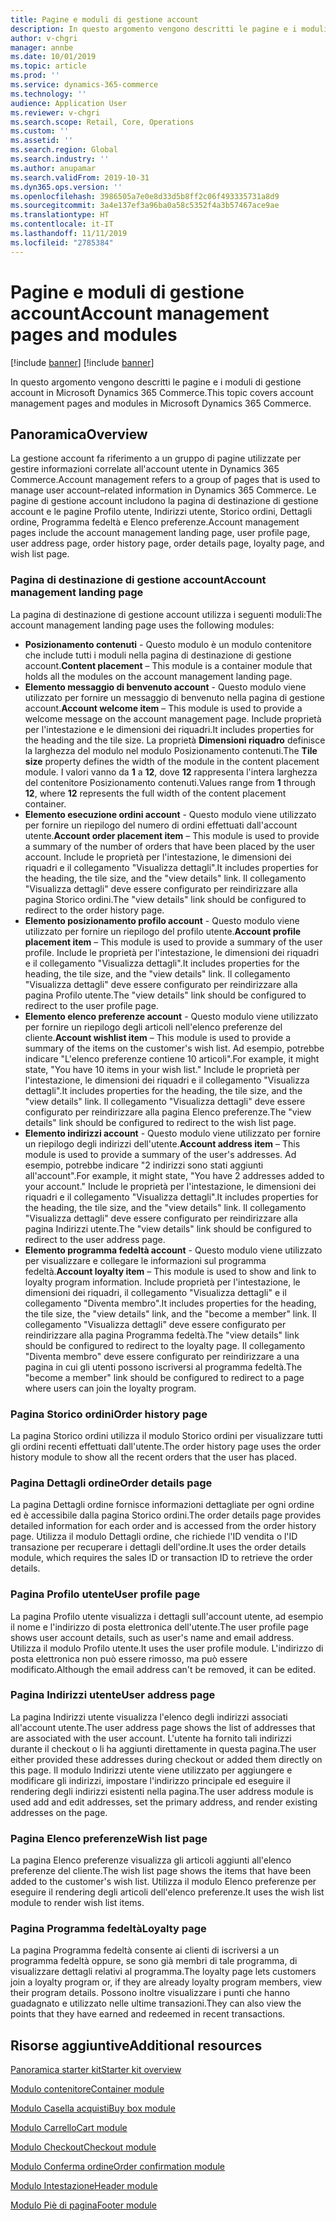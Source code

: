 ```yaml
---
title: Pagine e moduli di gestione account
description: In questo argomento vengono descritti le pagine e i moduli di gestione account in Microsoft Dynamics 365 Commerce.
author: v-chgri
manager: annbe
ms.date: 10/01/2019
ms.topic: article
ms.prod: ''
ms.service: dynamics-365-commerce
ms.technology: ''
audience: Application User
ms.reviewer: v-chgri
ms.search.scope: Retail, Core, Operations
ms.custom: ''
ms.assetid: ''
ms.search.region: Global
ms.search.industry: ''
ms.author: anupamar
ms.search.validFrom: 2019-10-31
ms.dyn365.ops.version: ''
ms.openlocfilehash: 3986505a7e0e8d33d5b8ff2c06f493335731a8d9
ms.sourcegitcommit: 3a4e137ef3a96ba0a58c5352f4a3b57467ace9ae
ms.translationtype: HT
ms.contentlocale: it-IT
ms.lasthandoff: 11/11/2019
ms.locfileid: "2785384"
---
```

# <a name="account-management-pages-and-modules"></a><span data-ttu-id="8e61a-103">Pagine e moduli di gestione account</span><span class="sxs-lookup"><span data-stu-id="8e61a-103">Account management pages and modules</span></span>

[!include [banner](includes/preview-banner.md)]
[!include [banner](includes/banner.md)]

<span data-ttu-id="8e61a-104">In questo argomento vengono descritti le pagine e i moduli di gestione account in Microsoft Dynamics 365 Commerce.</span><span class="sxs-lookup"><span data-stu-id="8e61a-104">This topic covers account management pages and modules in Microsoft Dynamics 365 Commerce.</span></span>

## <a name="overview"></a><span data-ttu-id="8e61a-105">Panoramica</span><span class="sxs-lookup"><span data-stu-id="8e61a-105">Overview</span></span>

<span data-ttu-id="8e61a-106">La gestione account fa riferimento a un gruppo di pagine utilizzate per gestire informazioni correlate all'account utente in Dynamics 365 Commerce.</span><span class="sxs-lookup"><span data-stu-id="8e61a-106">Account management refers to a group of pages that is used to manage user account–related information in Dynamics 365 Commerce.</span></span> <span data-ttu-id="8e61a-107">Le pagine di gestione account includono la pagina di destinazione di gestione account e le pagine Profilo utente, Indirizzi utente, Storico ordini, Dettagli ordine, Programma fedeltà e Elenco preferenze.</span><span class="sxs-lookup"><span data-stu-id="8e61a-107">Account management pages include the account management landing page, user profile page, user address page, order history page, order details page, loyalty page, and wish list page.</span></span>

### <a name="account-management-landing-page"></a><span data-ttu-id="8e61a-108">Pagina di destinazione di gestione account</span><span class="sxs-lookup"><span data-stu-id="8e61a-108">Account management landing page</span></span>

<span data-ttu-id="8e61a-109">La pagina di destinazione di gestione account utilizza i seguenti moduli:</span><span class="sxs-lookup"><span data-stu-id="8e61a-109">The account management landing page uses the following modules:</span></span>

- <span data-ttu-id="8e61a-110">**Posizionamento contenuti** - Questo modulo è un modulo contenitore che include tutti i moduli nella pagina di destinazione di gestione account.</span><span class="sxs-lookup"><span data-stu-id="8e61a-110">**Content placement** – This module is a container module that holds all the modules on the account management landing page.</span></span>
- <span data-ttu-id="8e61a-111">**Elemento messaggio di benvenuto account** - Questo modulo viene utilizzato per fornire un messaggio di benvenuto nella pagina di gestione account.</span><span class="sxs-lookup"><span data-stu-id="8e61a-111">**Account welcome item** – This module is used to provide a welcome message on the account management page.</span></span> <span data-ttu-id="8e61a-112">Include proprietà per l'intestazione e le dimensioni dei riquadri.</span><span class="sxs-lookup"><span data-stu-id="8e61a-112">It includes properties for the heading and the tile size.</span></span> <span data-ttu-id="8e61a-113">La proprietà **Dimensioni riquadro** definisce la larghezza del modulo nel modulo Posizionamento contenuti.</span><span class="sxs-lookup"><span data-stu-id="8e61a-113">The **Tile size** property defines the width of the module in the content placement module.</span></span> <span data-ttu-id="8e61a-114">I valori vanno da **1** a **12**, dove **12** rappresenta l'intera larghezza del contenitore Posizionamento contenuti.</span><span class="sxs-lookup"><span data-stu-id="8e61a-114">Values range from **1** through **12**, where **12** represents the full width of the content placement container.</span></span>
- <span data-ttu-id="8e61a-115">**Elemento esecuzione ordini account** - Questo modulo viene utilizzato per fornire un riepilogo del numero di ordini effettuati dall'account utente.</span><span class="sxs-lookup"><span data-stu-id="8e61a-115">**Account order placement item** – This module is used to provide a summary of the number of orders that have been placed by the user account.</span></span> <span data-ttu-id="8e61a-116">Include le proprietà per l'intestazione, le dimensioni dei riquadri e il collegamento "Visualizza dettagli".</span><span class="sxs-lookup"><span data-stu-id="8e61a-116">It includes properties for the heading, the tile size, and the "view details" link.</span></span> <span data-ttu-id="8e61a-117">Il collegamento "Visualizza dettagli" deve essere configurato per reindirizzare alla pagina Storico ordini.</span><span class="sxs-lookup"><span data-stu-id="8e61a-117">The "view details" link should be configured to redirect to the order history page.</span></span>
- <span data-ttu-id="8e61a-118">**Elemento posizionamento profilo account** - Questo modulo viene utilizzato per fornire un riepilogo del profilo utente.</span><span class="sxs-lookup"><span data-stu-id="8e61a-118">**Account profile placement item** – This module is used to provide a summary of the user profile.</span></span> <span data-ttu-id="8e61a-119">Include le proprietà per l'intestazione, le dimensioni dei riquadri e il collegamento "Visualizza dettagli".</span><span class="sxs-lookup"><span data-stu-id="8e61a-119">It includes properties for the heading, the tile size, and the "view details" link.</span></span> <span data-ttu-id="8e61a-120">Il collegamento "Visualizza dettagli" deve essere configurato per reindirizzare alla pagina Profilo utente.</span><span class="sxs-lookup"><span data-stu-id="8e61a-120">The "view details" link should be configured to redirect to the user profile page.</span></span>
- <span data-ttu-id="8e61a-121">**Elemento elenco preferenze account** - Questo modulo viene utilizzato per fornire un riepilogo degli articoli nell'elenco preferenze del cliente.</span><span class="sxs-lookup"><span data-stu-id="8e61a-121">**Account wishlist item** – This module is used to provide a summary of the items on the customer's wish list.</span></span> <span data-ttu-id="8e61a-122">Ad esempio, potrebbe indicare "L'elenco preferenze contiene 10 articoli".</span><span class="sxs-lookup"><span data-stu-id="8e61a-122">For example, it might state, "You have 10 items in your wish list."</span></span> <span data-ttu-id="8e61a-123">Include le proprietà per l'intestazione, le dimensioni dei riquadri e il collegamento "Visualizza dettagli".</span><span class="sxs-lookup"><span data-stu-id="8e61a-123">It includes properties for the heading, the tile size, and the "view details" link.</span></span> <span data-ttu-id="8e61a-124">Il collegamento "Visualizza dettagli" deve essere configurato per reindirizzare alla pagina Elenco preferenze.</span><span class="sxs-lookup"><span data-stu-id="8e61a-124">The "view details" link should be configured to redirect to the wish list page.</span></span>
- <span data-ttu-id="8e61a-125">**Elemento indirizzi account** - Questo modulo viene utilizzato per fornire un riepilogo degli indirizzi dell'utente.</span><span class="sxs-lookup"><span data-stu-id="8e61a-125">**Account address item** – This module is used to provide a summary of the user's addresses.</span></span> <span data-ttu-id="8e61a-126">Ad esempio, potrebbe indicare "2 indirizzi sono stati aggiunti all'account".</span><span class="sxs-lookup"><span data-stu-id="8e61a-126">For example, it might state, "You have 2 addresses added to your account."</span></span> <span data-ttu-id="8e61a-127">Include le proprietà per l'intestazione, le dimensioni dei riquadri e il collegamento "Visualizza dettagli".</span><span class="sxs-lookup"><span data-stu-id="8e61a-127">It includes properties for the heading, the tile size, and the "view details" link.</span></span> <span data-ttu-id="8e61a-128">Il collegamento "Visualizza dettagli" deve essere configurato per reindirizzare alla pagina Indirizzi utente.</span><span class="sxs-lookup"><span data-stu-id="8e61a-128">The "view details" link should be configured to redirect to the user address page.</span></span>
- <span data-ttu-id="8e61a-129">**Elemento programma fedeltà account** - Questo modulo viene utilizzato per visualizzare e collegare le informazioni sul programma fedeltà.</span><span class="sxs-lookup"><span data-stu-id="8e61a-129">**Account loyalty item** – This module is used to show and link to loyalty program information.</span></span> <span data-ttu-id="8e61a-130">Include proprietà per l'intestazione, le dimensioni dei riquadri, il collegamento "Visualizza dettagli" e il collegamento "Diventa membro".</span><span class="sxs-lookup"><span data-stu-id="8e61a-130">It includes properties for the heading, the tile size, the "view details" link, and the "become a member" link.</span></span> <span data-ttu-id="8e61a-131">Il collegamento "Visualizza dettagli" deve essere configurato per reindirizzare alla pagina Programma fedeltà.</span><span class="sxs-lookup"><span data-stu-id="8e61a-131">The "view details" link should be configured to redirect to the loyalty page.</span></span> <span data-ttu-id="8e61a-132">Il collegamento "Diventa membro" deve essere configurato per reindirizzare a una pagina in cui gli utenti possono iscriversi al programma fedeltà.</span><span class="sxs-lookup"><span data-stu-id="8e61a-132">The "become a member" link should be configured to redirect to a page where users can join the loyalty program.</span></span>

### <a name="order-history-page"></a><span data-ttu-id="8e61a-133">Pagina Storico ordini</span><span class="sxs-lookup"><span data-stu-id="8e61a-133">Order history page</span></span>

<span data-ttu-id="8e61a-134">La pagina Storico ordini utilizza il modulo Storico ordini per visualizzare tutti gli ordini recenti effettuati dall'utente.</span><span class="sxs-lookup"><span data-stu-id="8e61a-134">The order history page uses the order history module to show all the recent orders that the user has placed.</span></span>

### <a name="order-details-page"></a><span data-ttu-id="8e61a-135">Pagina Dettagli ordine</span><span class="sxs-lookup"><span data-stu-id="8e61a-135">Order details page</span></span>

<span data-ttu-id="8e61a-136">La pagina Dettagli ordine fornisce informazioni dettagliate per ogni ordine ed è accessibile dalla pagina Storico ordini.</span><span class="sxs-lookup"><span data-stu-id="8e61a-136">The order details page provides detailed information for each order and is accessed from the order history page.</span></span> <span data-ttu-id="8e61a-137">Utilizza il modulo Dettagli ordine, che richiede l'ID vendita o l'ID transazione per recuperare i dettagli dell'ordine.</span><span class="sxs-lookup"><span data-stu-id="8e61a-137">It uses the order details module, which requires the sales ID or transaction ID to retrieve the order details.</span></span>

### <a name="user-profile-page"></a><span data-ttu-id="8e61a-138">Pagina Profilo utente</span><span class="sxs-lookup"><span data-stu-id="8e61a-138">User profile page</span></span>

<span data-ttu-id="8e61a-139">La pagina Profilo utente visualizza i dettagli sull'account utente, ad esempio il nome e l'indirizzo di posta elettronica dell'utente.</span><span class="sxs-lookup"><span data-stu-id="8e61a-139">The user profile page shows user account details, such as user's name and email address.</span></span> <span data-ttu-id="8e61a-140">Utilizza il modulo Profilo utente.</span><span class="sxs-lookup"><span data-stu-id="8e61a-140">It uses the user profile module.</span></span> <span data-ttu-id="8e61a-141">L'indirizzo di posta elettronica non può essere rimosso, ma può essere modificato.</span><span class="sxs-lookup"><span data-stu-id="8e61a-141">Although the email address can't be removed, it can be edited.</span></span>

### <a name="user-address-page"></a><span data-ttu-id="8e61a-142">Pagina Indirizzi utente</span><span class="sxs-lookup"><span data-stu-id="8e61a-142">User address page</span></span>

<span data-ttu-id="8e61a-143">La pagina Indirizzi utente visualizza l'elenco degli indirizzi associati all'account utente.</span><span class="sxs-lookup"><span data-stu-id="8e61a-143">The user address page shows the list of addresses that are associated with the user account.</span></span> <span data-ttu-id="8e61a-144">L'utente ha fornito tali indirizzi durante il checkout o li ha aggiunti direttamente in questa pagina.</span><span class="sxs-lookup"><span data-stu-id="8e61a-144">The user either provided these addresses during checkout or added them directly on  this page.</span></span> <span data-ttu-id="8e61a-145">Il modulo Indirizzi utente viene utilizzato per aggiungere e modificare gli indirizzi, impostare l'indirizzo principale ed eseguire il rendering degli indirizzi esistenti nella pagina.</span><span class="sxs-lookup"><span data-stu-id="8e61a-145">The user address module is used add and edit addresses, set the primary address, and render existing addresses on the page.</span></span>

### <a name="wish-list-page"></a><span data-ttu-id="8e61a-146">Pagina Elenco preferenze</span><span class="sxs-lookup"><span data-stu-id="8e61a-146">Wish list page</span></span>

<span data-ttu-id="8e61a-147">La pagina Elenco preferenze visualizza gli articoli aggiunti all'elenco preferenze del cliente.</span><span class="sxs-lookup"><span data-stu-id="8e61a-147">The wish list page shows the items that have been added to the customer's wish list.</span></span> <span data-ttu-id="8e61a-148">Utilizza il modulo Elenco preferenze per eseguire il rendering degli articoli dell'elenco preferenze.</span><span class="sxs-lookup"><span data-stu-id="8e61a-148">It uses the wish list module to render wish list items.</span></span>

### <a name="loyalty-page"></a><span data-ttu-id="8e61a-149">Pagina Programma fedeltà</span><span class="sxs-lookup"><span data-stu-id="8e61a-149">Loyalty page</span></span>

<span data-ttu-id="8e61a-150">La pagina Programma fedeltà consente ai clienti di iscriversi a un programma fedeltà oppure, se sono già membri di tale programma, di visualizzare dettagli relativi al programma.</span><span class="sxs-lookup"><span data-stu-id="8e61a-150">The loyalty page lets customers join a loyalty program or, if they are already loyalty program members, view their program details.</span></span> <span data-ttu-id="8e61a-151">Possono inoltre visualizzare i punti che hanno guadagnato e utilizzato nelle ultime transazioni.</span><span class="sxs-lookup"><span data-stu-id="8e61a-151">They can also view the points that they have earned and redeemed in recent transactions.</span></span>

## <a name="additional-resources"></a><span data-ttu-id="8e61a-152">Risorse aggiuntive</span><span class="sxs-lookup"><span data-stu-id="8e61a-152">Additional resources</span></span>

[<span data-ttu-id="8e61a-153">Panoramica starter kit</span><span class="sxs-lookup"><span data-stu-id="8e61a-153">Starter kit overview</span></span>](starter-kit-overview.md)

[<span data-ttu-id="8e61a-154">Modulo contenitore</span><span class="sxs-lookup"><span data-stu-id="8e61a-154">Container module</span></span>](add-container-module.md)

[<span data-ttu-id="8e61a-155">Modulo Casella acquisti</span><span class="sxs-lookup"><span data-stu-id="8e61a-155">Buy box module</span></span>](add-buy-box.md)

[<span data-ttu-id="8e61a-156">Modulo Carrello</span><span class="sxs-lookup"><span data-stu-id="8e61a-156">Cart module</span></span>](add-cart-module.md)

[<span data-ttu-id="8e61a-157">Modulo Checkout</span><span class="sxs-lookup"><span data-stu-id="8e61a-157">Checkout module</span></span>](add-checkout-module.md)

[<span data-ttu-id="8e61a-158">Modulo Conferma ordine</span><span class="sxs-lookup"><span data-stu-id="8e61a-158">Order confirmation module</span></span>](order-confirmation-module.md)

[<span data-ttu-id="8e61a-159">Modulo Intestazione</span><span class="sxs-lookup"><span data-stu-id="8e61a-159">Header module</span></span>](author-header-module.md)

[<span data-ttu-id="8e61a-160">Modulo Piè di pagina</span><span class="sxs-lookup"><span data-stu-id="8e61a-160">Footer module</span></span>](author-footer-module.md)
